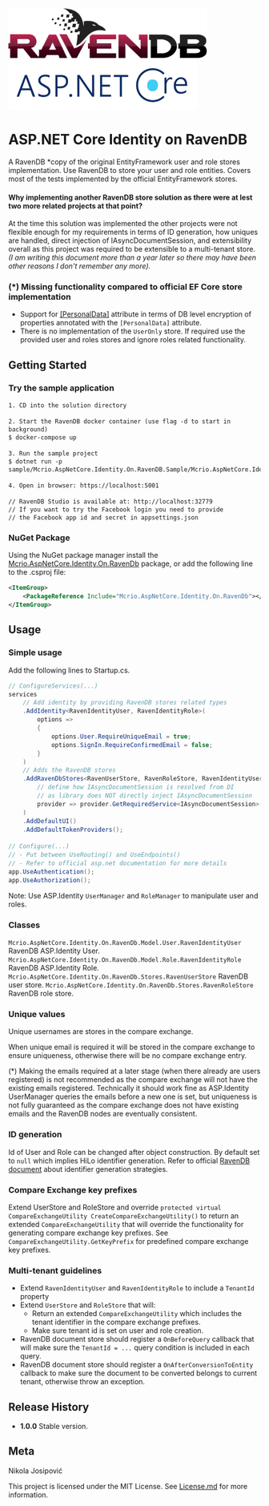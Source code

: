 <img src="https://github.com/mcrio/Mcrio.AspNetCore.Identity.On.RavenDb/raw/master/ravendb-logo.png" height="100px" alt="RavenDB" />
<img src="https://github.com/mcrio/Mcrio.AspNetCore.Identity.On.RavenDb/raw/master/asp-net-core-logo.png" height="100px" alt="asp net core" />

# ASP.NET Core Identity on RavenDB 
A RavenDB *copy of the original EntityFramework user and role stores implementation.
Use RavenDB to store your user and role entities. Covers most of the tests implemented 
by the official EntityFramework stores.

#### Why implementing another RavenDB store solution as there were at lest two more related projects at that point?
At the time this solution was implemented the other projects were not flexible enough for 
my requirements in terms of ID generation, how uniques are handled, direct injection of IAsyncDocumentSession, and extensibility overall as
this project was required to be extensible to a multi-tenant store.
_(I am writing this document more than a year later so there may have been other reasons I don't remember any more)._

### (*) Missing functionality compared to official EF Core store implementation

- Support for [[PersonalData]](https://docs.microsoft.com/en-us/dotnet/api/microsoft.aspnetcore.identity.personaldataattribute?view=aspnetcore-5.0) 
  attribute in terms of DB level encryption of properties annotated with the `[PersonalData]` attribute.
- There is no implementation of the `UserOnly` store. If required use the provided user and roles stores and ignore
  roles related functionality.

## Getting Started

### Try the sample application

```
1. CD into the solution directory

2. Start the RavenDB docker container (use flag -d to start in background)
$ docker-compose up

3. Run the sample project
$ dotnet run -p sample/Mcrio.AspNetCore.Identity.On.RavenDB.Sample/Mcrio.AspNetCore.Identity.On.RavenDB.Sample.csproj

4. Open in browser: https://localhost:5001

// RavenDB Studio is available at: http://localhost:32779
// If you want to try the Facebook login you need to provide
// the Facebook app id and secret in appsettings.json
```

### NuGet Package

Using the NuGet package manager install the [Mcrio.AspNetCore.Identity.On.RavenDb](#) package, or add the following line to the .csproj file:

```xml
<ItemGroup>
    <PackageReference Include="Mcrio.AspNetCore.Identity.On.RavenDb"></PackageReference>
</ItemGroup>
```

## Usage

### Simple usage

Add the following lines to Startup.cs.
```c# 
// ConfigureServices(...)
services
    // Add identity by providing RavenDB stores related types
    .AddIdentity<RavenIdentityUser, RavenIdentityRole>(
        options =>
        {
            options.User.RequireUniqueEmail = true;
            options.SignIn.RequireConfirmedEmail = false;
        }
    )
    // Adds the RavenDB stores
    .AddRavenDbStores<RavenUserStore, RavenRoleStore, RavenIdentityUser, RavenIdentityRole>(
        // define how IAsyncDocumentSession is resolved from DI
        // as library does NOT directly inject IAsyncDocumentSession
        provider => provider.GetRequiredService<IAsyncDocumentSession>()
    )
    .AddDefaultUI()
    .AddDefaultTokenProviders();
    
// Configure(...) 
// - Put between UseRouting() and UseEndpoints()
// - Refer to official asp.net documentation for more details
app.UseAuthentication();
app.UseAuthorization();
```

Note: Use ASP.Identity `UserManager` and `RoleManager` to manipulate user and roles.

### Classes

`Mcrio.AspNetCore.Identity.On.RavenDb.Model.User.RavenIdentityUser` RavenDB ASP.Identity User.
`Mcrio.AspNetCore.Identity.On.RavenDb.Model.Role.RavenIdentityRole` RavenDB ASP.Identity Role.
`Mcrio.AspNetCore.Identity.On.RavenDb.Stores.RavenUserStore` RavenDB user store.
`Mcrio.AspNetCore.Identity.On.RavenDb.Stores.RavenRoleStore` RavenDB role store.


### Unique values

Unique usernames are stores in the compare exchange.

When unique email is required it will be stored
in the compare exchange to ensure uniqueness, otherwise there will be no compare exchange entry.

(*) Making the emails required at a later stage (when there already are users registered) is not recommended
as the compare exchange will not have the existing emails registered. Technically it should work fine as 
ASP.Identity UserManager queries the emails before a new one is set, but uniqueness is not fully guaranteed 
as the compare exchange does not have existing emails and the RavenDB nodes are eventually consistent.

### ID generation

Id of User and Role can be changed after object construction. 
By default set to `null` which implies HiLo identifier generation.
Refer to official [RavenDB document](https://ravendb.net/docs/article-page/5.2/working-with-document-identifiers/client-api/document-identifiers/working-with-document-identifiers) about identifier generation strategies.

### Compare Exchange key prefixes

Extend UserStore and RoleStore and override `protected virtual CompareExchangeUtility CreateCompareExchangeUtility()` to return
an extended `CompareExchangeUtility` that will override the functionality for generating
compare exchange key prefixes. See `CompareExchangeUtility.GetKeyPrefix` for predefined compare exchange key prefixes.

### Multi-tenant guidelines

- Extend `RavenIdentityUser` and `RavenIdentityRole` to include a `TenantId` property
- Extend `UserStore` and `RoleStore` that will:
    - Return an extended `CompareExchangeUtility` which
includes the tenant identifier in the compare exchange prefixes.
    - Make sure tenant id is set on user and role creation.
- RavenDB document store should register a `OnBeforeQuery` callback that will make sure
the `TenantId = ...` query condition is included in each query.
- RavenDB document store should register a `OnAfterConversionToEntity` callback to make sure
the document to be converted belongs to current tenant, otherwise throw an exception.
  

## Release History

- **1.0.0**
  Stable version.

## Meta

Nikola Josipović

This project is licensed under the MIT License. See [License.md](License.md) for more information.
